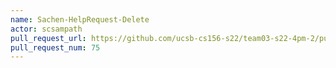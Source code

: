 ```yaml
---
name: Sachen-HelpRequest-Delete
actor: scsampath
pull_request_url: https://github.com/ucsb-cs156-s22/team03-s22-4pm-2/pull/75
pull_request_num: 75
---
```

